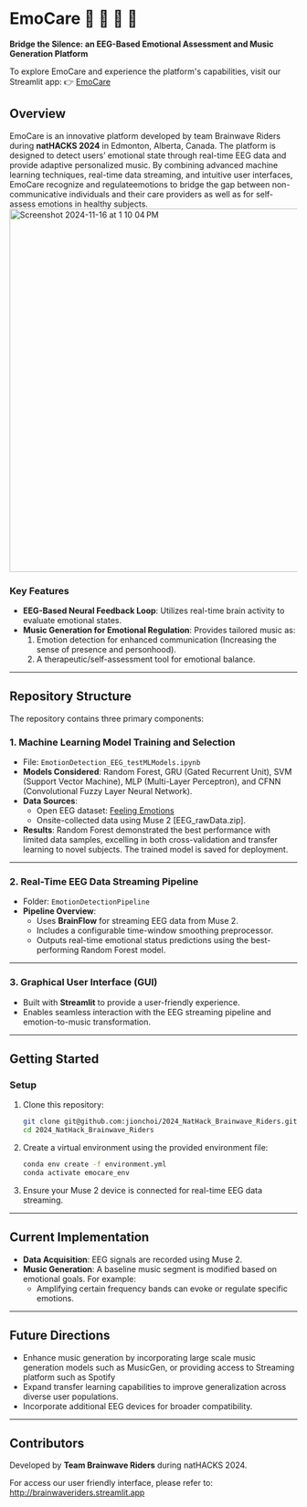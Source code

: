 
# **EmoCare**  🫶 🤯 🧠 🎼
**Bridge the Silence: an EEG-Based Emotional Assessment and Music Generation Platform**

To explore EmoCare and experience the platform's capabilities, visit our Streamlit app:
👉 [EmoCare](http://brainwaveriders.streamlit.app)

## **Overview**
EmoCare is an innovative platform developed by team Brainwave Riders during **natHACKS 2024** in Edmonton, Alberta, Canada. The platform is designed to detect users’ emotional state through real-time EEG data and provide adaptive personalized music. By combining advanced machine learning techniques, real-time data streaming, and intuitive user interfaces, EmoCare recognize and regulateemotions to bridge the gap between non-communicative individuals and their care providers as well as for self-assess emotions in healthy subjects.
<img width="636" alt="Screenshot 2024-11-16 at 1 10 04 PM" src="https://github.com/user-attachments/assets/b309c170-23b3-4036-a13a-cac65f23fed7">

### **Key Features**
- **EEG-Based Neural Feedback Loop**: Utilizes real-time brain activity to evaluate emotional states.  
- **Music Generation for Emotional Regulation**: Provides tailored music as:
  1. Emotion detection for enhanced communication (Increasing the sense of presence and personhood).
  2. A therapeutic/self-assessment tool for emotional balance.

---

## **Repository Structure**
The repository contains three primary components:

### **1. Machine Learning Model Training and Selection**
- File: `EmotionDetection_EEG_testMLModels.ipynb`
- **Models Considered**: Random Forest, GRU (Gated Recurrent Unit), SVM (Support Vector Machine), MLP (Multi-Layer Perceptron), and CFNN (Convolutional Fuzzy Layer Neural Network).  
- **Data Sources**: 
  - Open EEG dataset: [Feeling Emotions](https://www.kaggle.com/datasets/birdy654/eeg-brainwave-dataset-feeling-emotions)  
  - Onsite-collected data using Muse 2 [EEG_rawData.zip].  
- **Results**: Random Forest demonstrated the best performance with limited data samples, excelling in both cross-validation and transfer learning to novel subjects. The trained model is saved for deployment.

---

### **2. Real-Time EEG Data Streaming Pipeline**
- Folder: `EmotionDetectionPipeline`
- **Pipeline Overview**:
  - Uses **BrainFlow** for streaming EEG data from Muse 2.
  - Includes a configurable time-window smoothing preprocessor.
  - Outputs real-time emotional status predictions using the best-performing Random Forest model.
  
---

### **3. Graphical User Interface (GUI)**
- Built with **Streamlit** to provide a user-friendly experience.
- Enables seamless interaction with the EEG streaming pipeline and emotion-to-music transformation.

---

## **Getting Started**
### **Setup**
1. Clone this repository:
   ```bash
   git clone git@github.com:jionchoi/2024_NatHack_Brainwave_Riders.git
   cd 2024_NatHack_Brainwave_Riders
   ```
2. Create a virtual environment using the provided environment file:
   ```bash
   conda env create -f environment.yml
   conda activate emocare_env
   ```
3. Ensure your Muse 2 device is connected for real-time EEG data streaming.

---

## **Current Implementation**
- **Data Acquisition**: EEG signals are recorded using Muse 2.  
- **Music Generation**: A baseline music segment is modified based on emotional goals. For example:
  - Amplifying certain frequency bands can evoke or regulate specific emotions.  

---

## **Future Directions**
- Enhance music generation by incorporating large scale music generation models such as MusicGen, or providing access to Streaming platform such as Spotify
- Expand transfer learning capabilities to improve generalization across diverse user populations.
- Incorporate additional EEG devices for broader compatibility.

---

## **Contributors**
Developed by **Team Brainwave Riders** during natHACKS 2024.  

For access our user friendly interface, please refer to:
http://brainwaveriders.streamlit.app
